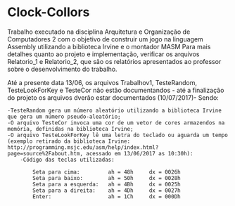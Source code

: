 # Clock-Collors
Trabalho executado na disciplina Arquitetura e Organização de Computadores 2 com o objetivo de construir um jogo na linguagem Assembly utilizando a biblioteca Irvine e o montador MASM
Para mais detalhes quanto ao projeto e implementação, verificar os arquivos Relatorio_1 e Relatorio_2, que são os relatórios apresentados ao professor sobre o desenvolvimento do trabalho.

Até a presente data 13/06, os arquivos Trabalhov1, TesteRandom, TesteLookForKey e TesteCor  não estão documentandos - até a finalização do projeto os arquivos dverão estar documentados (10/07/2017)- Sendo:

	-TesteRandom gera um número aleatório utilizando a biblioteca Irvine que gera um número pseudo-aleatório; 
	-O arquivo TesteCor invoca uma cor de um vetor de cores armazendos na memória, definidas na biblioteca Irvine;
	-O arquivo TesteLookForKey lê uma letra do teclado ou aguarda um tempo (exemplo retirado da biblioteca Irvine: http://programming.msjc.edu/asm/help/index.html?page=source%2Fabout.htm, acessado em 13/06/2017 as 10:30h):
		-Código das teclas utilizadas:

			Seta para cima:         ah = 48h     dx = 0026h
			Seta para baixo:        ah = 50h     dx = 0028h
			Seta para a esquerda:   ah = 4Bh     dx = 0025h
			Seta para a direita:    ah = 4Dh     dx = 0027h
			Enter:                  ah = 1Ch     dx = 000Dh
